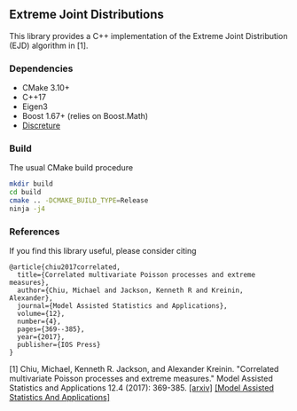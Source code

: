 ## Extreme Joint Distributions

This library provides a C++ implementation of the Extreme Joint Distribution (EJD) algorithm in [1].

### Dependencies
- CMake 3.10+
- C++17
- Eigen3
- Boost 1.67+ (relies on Boost.Math)
- [Discreture](https://github.com/mraggi/discreture)

### Build
The usual CMake build procedure
```bash
mkdir build
cd build
cmake .. -DCMAKE_BUILD_TYPE=Release
ninja -j4
```

### References

If you find this library useful, please consider citing 
```
@article{chiu2017correlated,
  title={Correlated multivariate Poisson processes and extreme measures},
  author={Chiu, Michael and Jackson, Kenneth R and Kreinin, Alexander},
  journal={Model Assisted Statistics and Applications},
  volume={12},
  number={4},
  pages={369--385},
  year={2017},
  publisher={IOS Press}
}
```

[1] Chiu, Michael, Kenneth R. Jackson, and Alexander Kreinin. "Correlated multivariate Poisson processes and extreme measures." Model Assisted Statistics and Applications 12.4 (2017): 369-385. [[arxiv]](https://arxiv.org/abs/1702.00376) [[Model Assisted Statistics And Applications]](https://content.iospress.com/articles/model-assisted-statistics-and-applications/mas405)
